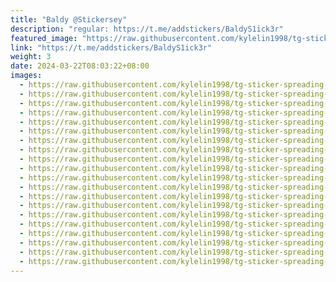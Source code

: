 ```yaml
---
title: "Baldy @Stickersey"
description: "regular: https://t.me/addstickers/BaldyS1ick3r"
featured_image: "https://raw.githubusercontent.com/kylelin1998/tg-sticker-spreading-worldwide-images/main/img/ebb7d4c1-8e06-4460-bce5-a756c1619350.jpg"
link: "https://t.me/addstickers/BaldyS1ick3r"
weight: 3
date: 2024-03-22T08:03:22+08:00
images:
  - https://raw.githubusercontent.com/kylelin1998/tg-sticker-spreading-worldwide-images/main/img/ebb7d4c1-8e06-4460-bce5-a756c1619350.jpg
  - https://raw.githubusercontent.com/kylelin1998/tg-sticker-spreading-worldwide-images/main/img/456633bd-fd24-450e-98e1-5c855532a175.jpg
  - https://raw.githubusercontent.com/kylelin1998/tg-sticker-spreading-worldwide-images/main/img/ab46aeba-86c9-47b1-a02c-60fec348d23e.jpg
  - https://raw.githubusercontent.com/kylelin1998/tg-sticker-spreading-worldwide-images/main/img/f0b0f7d7-6790-4524-b72e-ff3c02d8913d.jpg
  - https://raw.githubusercontent.com/kylelin1998/tg-sticker-spreading-worldwide-images/main/img/b4344f6d-8599-4ddb-8042-b2399dc91cc6.jpg
  - https://raw.githubusercontent.com/kylelin1998/tg-sticker-spreading-worldwide-images/main/img/a42ed1be-e4a1-444c-90c9-d7d9e7446850.jpg
  - https://raw.githubusercontent.com/kylelin1998/tg-sticker-spreading-worldwide-images/main/img/776ab460-be1f-41c8-8833-18a758c92106.jpg
  - https://raw.githubusercontent.com/kylelin1998/tg-sticker-spreading-worldwide-images/main/img/fb33ecca-7b92-4db6-8e68-5ab18d59722c.jpg
  - https://raw.githubusercontent.com/kylelin1998/tg-sticker-spreading-worldwide-images/main/img/359d9210-d55b-4bdb-80c1-ed800a8ab4a1.jpg
  - https://raw.githubusercontent.com/kylelin1998/tg-sticker-spreading-worldwide-images/main/img/9d6e687f-5cd2-4ef0-803b-e0e95f04a2fa.jpg
  - https://raw.githubusercontent.com/kylelin1998/tg-sticker-spreading-worldwide-images/main/img/a1a550ba-d304-4e2f-ba6b-6214d201203a.jpg
  - https://raw.githubusercontent.com/kylelin1998/tg-sticker-spreading-worldwide-images/main/img/f511b976-53f1-41ab-af1a-a66b77287bda.jpg
  - https://raw.githubusercontent.com/kylelin1998/tg-sticker-spreading-worldwide-images/main/img/373496f7-7565-4435-a359-0ce2e775d51f.jpg
  - https://raw.githubusercontent.com/kylelin1998/tg-sticker-spreading-worldwide-images/main/img/ce174ef9-504b-471a-8ea7-a849fec8f4a8.jpg
  - https://raw.githubusercontent.com/kylelin1998/tg-sticker-spreading-worldwide-images/main/img/35205e05-3c15-4889-96af-46f9b1c83119.jpg
  - https://raw.githubusercontent.com/kylelin1998/tg-sticker-spreading-worldwide-images/main/img/a540fb89-166c-4526-92d4-577154528f26.jpg
  - https://raw.githubusercontent.com/kylelin1998/tg-sticker-spreading-worldwide-images/main/img/0665339e-de24-4d0e-8b59-35d72149de19.jpg
  - https://raw.githubusercontent.com/kylelin1998/tg-sticker-spreading-worldwide-images/main/img/ead09792-0948-400b-9813-0bdb199d43c0.jpg
  - https://raw.githubusercontent.com/kylelin1998/tg-sticker-spreading-worldwide-images/main/img/a7a96ecf-aaad-44e5-90fd-bbe050400f57.jpg
  - https://raw.githubusercontent.com/kylelin1998/tg-sticker-spreading-worldwide-images/main/img/0493a449-b34c-4782-b699-5b372d05fb31.jpg
---
```

